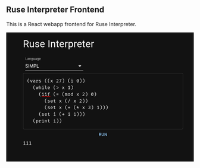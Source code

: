 ## Ruse Interpreter Frontend

This is a React webapp frontend for Ruse Interpreter.

![screenshot](assets/screenshot.png)